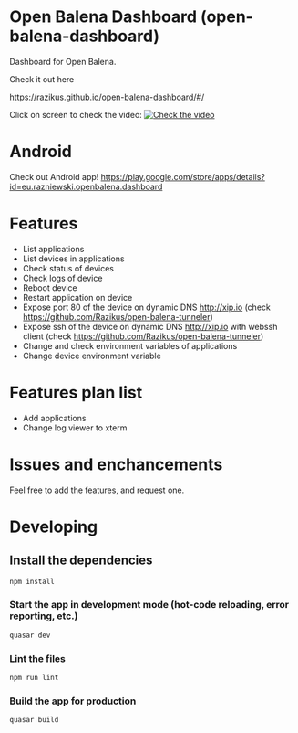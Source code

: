 # Open Balena Dashboard (open-balena-dashboard)

Dashboard for Open Balena.

Check it out here

https://razikus.github.io/open-balena-dashboard/#/


Click on screen to check the video:
[![Check the video](https://img.youtube.com/vi/7zWNzNoJsTE/0.jpg)](https://www.youtube.com/watch?v=7zWNzNoJsTE)

# Android
Check out Android app!
https://play.google.com/store/apps/details?id=eu.razniewski.openbalena.dashboard



# Features
* List applications
* List devices in applications
* Check status of devices
* Check logs of device
* Reboot device
* Restart application on device
* Expose port 80 of the device on dynamic DNS http://xip.io  (check https://github.com/Razikus/open-balena-tunneler)
* Expose ssh of the device on dynamic DNS http://xip.io with webssh client (check https://github.com/Razikus/open-balena-tunneler)
* Change and check environment variables of applications
* Change device environment variable

# Features plan list
* Add applications
* Change log viewer to xterm

# Issues and enchancements

Feel free to add the features, and request one.



# Developing

## Install the dependencies
```bash
npm install
```

### Start the app in development mode (hot-code reloading, error reporting, etc.)
```bash
quasar dev
```

### Lint the files
```bash
npm run lint
```

### Build the app for production
```bash
quasar build
```

